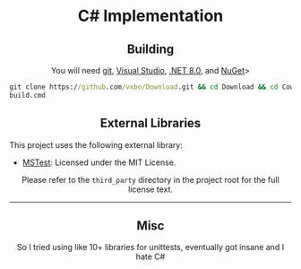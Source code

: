 ﻿﻿<html>
  <body>
    <div align="center">
      <h1>C# Implementation</h1>
      <h2>Building</h2>
      <p>You will need <a href="https://git-scm.com">git</a>, <a href="https://visualstudio.microsoft.com">Visual Studio</a>, <a href="https://dotnet.microsoft.com">.NET 8.0</a>, and <a href="https://www.nuget.org">NuGet</a>></p>
    </div>
    
```bat
git clone https://github.com/vxbo/Download.git && cd Download && cd Cownload#
build.cmd
```
  <div align="center">
    <h2>External Libraries</h2>
  </div>
  <p>This project uses the following external library:</p>
  <ul>
    <li><a href="https://www.nuget.org/packages/MSTest">MSTest</a>: Licensed under the MIT License.</li>
  </ul>
  <div align="center">
    <p>Please refer to the <code>third_party</code> directory in the project root for the full license text.</p>
    <hr>
    <h2>Misc</h2>
    <p>So I tried using like 10+ libraries for unittests, eventually got insane and I hate C#</p>
  </div>
  </body>
</html>